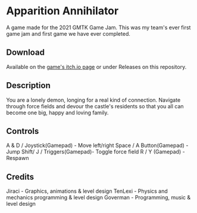 # Apparition Annihilator

A game made for the 2021 GMTK Game Jam. This was my team's ever first game jam and first game we have ever completed.

## Download
Available on the [game's itch.io page](https://goverman.itch.io/apparition-annahil) or under Releases on this repository.

## Description
You are a lonely demon, longing for a real kind of connection. Navigate through force fields and devour the castle's residents so that you all can become one big, happy and loving family.

## Controls
A & D / Joystick(Gamepad) - Move left/right
Space / A Button(Gamepad) - Jump
Shift/ J /  Triggers(Gamepad)- Toggle force field
R / Y (Gamepad) - Respawn

## Credits
Jiraci - Graphics, animations & level design
TenLexi - Physics and mechanics programming & level design
Goverman - Programming, music & level design
